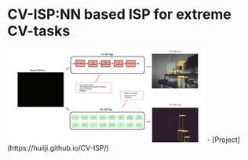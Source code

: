 # CV-ISP:NN based ISP for extreme CV-tasks 
<img src = "cvisp-background.png" width = "80%">
- [Project] (https://huiiji.github.io/CV-ISP/)
